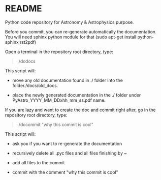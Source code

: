 # README #

Python code repository for Astronomy & Astrophysics purpose.


Before you commit, you can re-generate automatically the documentation. You will need sphinx python module for that (sudo apt-get install python-sphinx rst2pdf)

Open a terminal in the repository root directory, type:
> ./dodocs

This script will:

 * move any old documentation found in ./ folder into the folder./docs/old_docs.

 * place the newly generated documentation in the ./ folder under PyAstro_YYYY_MM_DDxhh_mm_ss.pdf name.


If you are lazy and want to create the doc and commit right after, go in the repository root directory, type:
> ./docommit "why this commit is cool"

This script will:

 * ask you if you want to re-generate the documentation

 * recursively delete all .pyc files and all files finishing by ~

 * add all files to the commit

 * commit with the comment "why this commit is cool"
